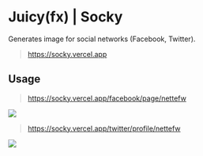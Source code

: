 # Juicy(fx) | Socky

Generates image for social networks (Facebook, Twitter).
> https://socky.vercel.app

## Usage

> https://socky.vercel.app/facebook/page/nettefw

![](https://socky.vercel.app/facebook/page/nettefw)

> https://socky.vercel.app/twitter/profile/nettefw

![](https://socky.vercel.app/twitter/profile/nettefw)
